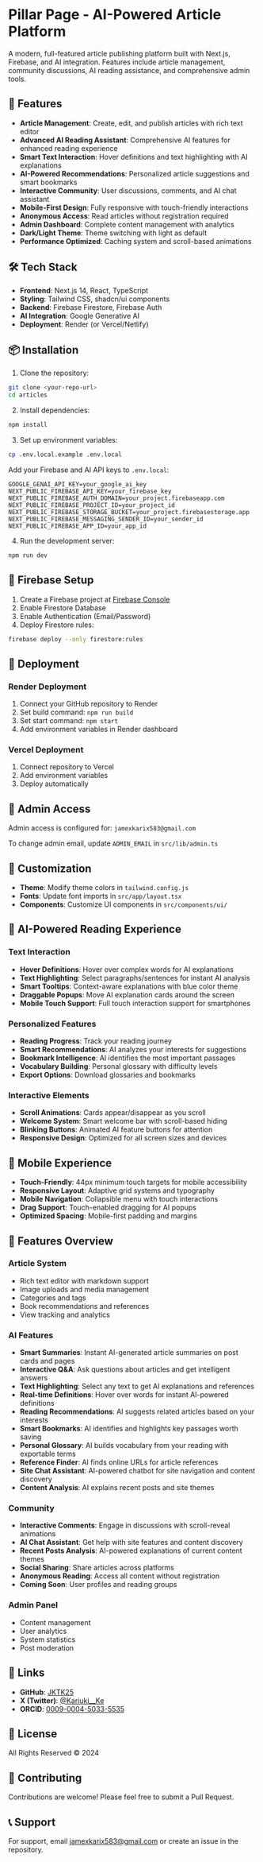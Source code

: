 # Pillar Page - AI-Powered Article Platform

A modern, full-featured article publishing platform built with Next.js, Firebase, and AI integration. Features include article management, community discussions, AI reading assistance, and comprehensive admin tools.

## 🚀 Features

- **Article Management**: Create, edit, and publish articles with rich text editor
- **Advanced AI Reading Assistant**: Comprehensive AI features for enhanced reading experience
- **Smart Text Interaction**: Hover definitions and text highlighting with AI explanations
- **AI-Powered Recommendations**: Personalized article suggestions and smart bookmarks
- **Interactive Community**: User discussions, comments, and AI chat assistant
- **Mobile-First Design**: Fully responsive with touch-friendly interactions
- **Anonymous Access**: Read articles without registration required
- **Admin Dashboard**: Complete content management with analytics
- **Dark/Light Theme**: Theme switching with light as default
- **Performance Optimized**: Caching system and scroll-based animations

## 🛠️ Tech Stack

- **Frontend**: Next.js 14, React, TypeScript
- **Styling**: Tailwind CSS, shadcn/ui components
- **Backend**: Firebase Firestore, Firebase Auth
- **AI Integration**: Google Generative AI
- **Deployment**: Render (or Vercel/Netlify)

## 📦 Installation

1. Clone the repository:
```bash
git clone <your-repo-url>
cd articles
```

2. Install dependencies:
```bash
npm install
```

3. Set up environment variables:
```bash
cp .env.local.example .env.local
```

Add your Firebase and AI API keys to `.env.local`:
```
GOOGLE_GENAI_API_KEY=your_google_ai_key
NEXT_PUBLIC_FIREBASE_API_KEY=your_firebase_key
NEXT_PUBLIC_FIREBASE_AUTH_DOMAIN=your_project.firebaseapp.com
NEXT_PUBLIC_FIREBASE_PROJECT_ID=your_project_id
NEXT_PUBLIC_FIREBASE_STORAGE_BUCKET=your_project.firebasestorage.app
NEXT_PUBLIC_FIREBASE_MESSAGING_SENDER_ID=your_sender_id
NEXT_PUBLIC_FIREBASE_APP_ID=your_app_id
```

4. Run the development server:
```bash
npm run dev
```

## 🔧 Firebase Setup

1. Create a Firebase project at [Firebase Console](https://console.firebase.google.com)
2. Enable Firestore Database
3. Enable Authentication (Email/Password)
4. Deploy Firestore rules:
```bash
firebase deploy --only firestore:rules
```

## 🚀 Deployment

### Render Deployment
1. Connect your GitHub repository to Render
2. Set build command: `npm run build`
3. Set start command: `npm start`
4. Add environment variables in Render dashboard

### Vercel Deployment
1. Connect repository to Vercel
2. Add environment variables
3. Deploy automatically

## 👤 Admin Access

Admin access is configured for: `jamexkarix583@gmail.com`

To change admin email, update `ADMIN_EMAIL` in `src/lib/admin.ts`

## 🎨 Customization

- **Theme**: Modify theme colors in `tailwind.config.js`
- **Fonts**: Update font imports in `src/app/layout.tsx`
- **Components**: Customize UI components in `src/components/ui/`

## 🤖 AI-Powered Reading Experience

### Text Interaction
- **Hover Definitions**: Hover over complex words for AI explanations
- **Text Highlighting**: Select paragraphs/sentences for instant AI analysis
- **Smart Tooltips**: Context-aware explanations with blue color theme
- **Draggable Popups**: Move AI explanation cards around the screen
- **Mobile Touch Support**: Full touch interaction support for smartphones

### Personalized Features
- **Reading Progress**: Track your reading journey
- **Smart Recommendations**: AI analyzes your interests for suggestions
- **Bookmark Intelligence**: AI identifies the most important passages
- **Vocabulary Building**: Personal glossary with difficulty levels
- **Export Options**: Download glossaries and bookmarks

### Interactive Elements
- **Scroll Animations**: Cards appear/disappear as you scroll
- **Welcome System**: Smart welcome bar with scroll-based hiding
- **Blinking Buttons**: Animated AI feature buttons for attention
- **Responsive Design**: Optimized for all screen sizes and devices

## 📱 Mobile Experience

- **Touch-Friendly**: 44px minimum touch targets for mobile accessibility
- **Responsive Layout**: Adaptive grid systems and typography
- **Mobile Navigation**: Collapsible menu with touch interactions
- **Drag Support**: Touch-enabled dragging for AI popups
- **Optimized Spacing**: Mobile-first padding and margins

## 📱 Features Overview

### Article System
- Rich text editor with markdown support
- Image uploads and media management
- Categories and tags
- Book recommendations and references
- View tracking and analytics

### AI Features
- **Smart Summaries**: Instant AI-generated article summaries on post cards and pages
- **Interactive Q&A**: Ask questions about articles and get intelligent answers
- **Text Highlighting**: Select any text to get AI explanations and references
- **Real-time Definitions**: Hover over words for instant AI-powered definitions
- **Reading Recommendations**: AI suggests related articles based on your interests
- **Smart Bookmarks**: AI identifies and highlights key passages worth saving
- **Personal Glossary**: AI builds vocabulary from your reading with exportable terms
- **Reference Finder**: AI finds online URLs for article references
- **Site Chat Assistant**: AI-powered chatbot for site navigation and content discovery
- **Content Analysis**: AI explains recent posts and site themes

### Community
- **Interactive Comments**: Engage in discussions with scroll-reveal animations
- **AI Chat Assistant**: Get help with site features and content discovery
- **Recent Posts Analysis**: AI-powered explanations of current content themes
- **Social Sharing**: Share articles across platforms
- **Anonymous Reading**: Access all content without registration
- **Coming Soon**: User profiles and reading groups

### Admin Panel
- Content management
- User analytics
- System statistics
- Post moderation

## 🔗 Links

- **GitHub**: [JKTK25](https://github.com/JKTK25)
- **X (Twitter)**: [@Kariuki__Ke](https://x.com/Kariuki__Ke)
- **ORCID**: [0009-0004-5033-5535](https://orcid.org/0009-0004-5033-5535)

## 📄 License

All Rights Reserved © 2024

## 🤝 Contributing

Contributions are welcome! Please feel free to submit a Pull Request.

## 📞 Support

For support, email jamexkarix583@gmail.com or create an issue in the repository.